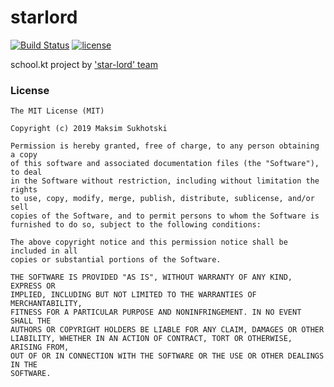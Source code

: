 # starlord
[![Build Status](https://travis-ci.org/suhocki/starlord.svg?branch=develop)](https://travis-ci.org/suhocki/starlord)
[![license](https://img.shields.io/github/license/mashape/apistatus.svg)](https://opensource.org/licenses/MIT)

school.kt project by ['star-lord' team](https://github.com/suhocki/starlord/graphs/contributors)

### License
```text
The MIT License (MIT)

Copyright (c) 2019 Maksim Sukhotski

Permission is hereby granted, free of charge, to any person obtaining a copy
of this software and associated documentation files (the "Software"), to deal
in the Software without restriction, including without limitation the rights
to use, copy, modify, merge, publish, distribute, sublicense, and/or sell
copies of the Software, and to permit persons to whom the Software is
furnished to do so, subject to the following conditions:

The above copyright notice and this permission notice shall be included in all
copies or substantial portions of the Software.

THE SOFTWARE IS PROVIDED "AS IS", WITHOUT WARRANTY OF ANY KIND, EXPRESS OR
IMPLIED, INCLUDING BUT NOT LIMITED TO THE WARRANTIES OF MERCHANTABILITY,
FITNESS FOR A PARTICULAR PURPOSE AND NONINFRINGEMENT. IN NO EVENT SHALL THE
AUTHORS OR COPYRIGHT HOLDERS BE LIABLE FOR ANY CLAIM, DAMAGES OR OTHER
LIABILITY, WHETHER IN AN ACTION OF CONTRACT, TORT OR OTHERWISE, ARISING FROM,
OUT OF OR IN CONNECTION WITH THE SOFTWARE OR THE USE OR OTHER DEALINGS IN THE
SOFTWARE.
```